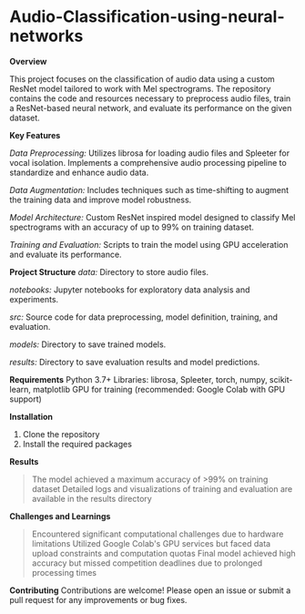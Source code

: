 # Audio-Classification-using-neural-networks
**Overview**

This project focuses on the classification of audio data using a custom ResNet model tailored to work with Mel spectrograms. The repository contains the code and resources necessary to preprocess audio files, train a ResNet-based neural network, and evaluate its performance on the given dataset.

**Key Features**

_Data Preprocessing:_ Utilizes librosa for loading audio files and Spleeter for vocal isolation. Implements a comprehensive audio processing pipeline to standardize and enhance audio data.

_Data Augmentation:_ Includes techniques such as time-shifting to augment the training data and improve model robustness.

_Model Architecture:_ Custom ResNet inspired model designed to classify Mel spectrograms with an accuracy of up to 99% on training dataset.

_Training and Evaluation:_ Scripts to train the model using GPU acceleration and evaluate its performance.

**Project Structure**
_data:_ Directory to store audio files.
 
_notebooks:_ Jupyter notebooks for exploratory data analysis and experiments.
 
_src:_ Source code for data preprocessing, model definition, training, and evaluation.

_models:_ Directory to save trained models.

_results:_ Directory to save evaluation results and model predictions.

**Requirements**
Python 3.7+
Libraries: librosa, Spleeter, torch, numpy, scikit-learn, matplotlib
GPU for training (recommended: Google Colab with GPU support)

**Installation**
1. Clone the repository
2. Install the required packages

**Results**
> The model achieved a maximum accuracy of >99% on training dataset
> Detailed logs and visualizations of training and evaluation are available in the results directory

**Challenges and Learnings**
> Encountered significant computational challenges due to hardware limitations
> Utilized Google Colab's GPU services but faced data upload constraints and computation quotas
> Final model achieved high accuracy but missed competition deadlines due to prolonged processing times


**Contributing**
Contributions are welcome! Please open an issue or submit a pull request for any improvements or bug fixes.

